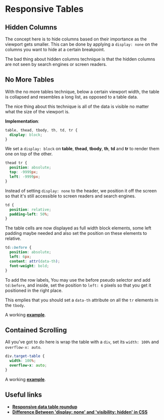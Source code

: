 # Responsive Tables

## Hidden Columns
The concept here is to hide columns based on their importance as the viewport gets smaller. This can be done by applying a `display: none` on the columns you want to hide at a certain breakpoint.

The bad thing about hidden columns technique is that the hidden columns are not seen by search engines or screen readers.

## No More Tables
With the no more tables technique, below a certain viewport width, the table is collapsed and resembles a long list, as opposed to a table data.

The nice thing about this technique is all of the data is visible no matter what the size of the viewport is.

**Implementation**:
```css
table, thead, tbody, th, td, tr {
  display: block;
}
```
We set a `display: block` on **table**, **thead**, **tbody**, **th**, **td** and **tr** to render them one on top of the other.
```css
thead tr {
  position: absolute;
  top: -9999px;
  left: -9999px;
}
```
Instead of setting `display: none` to the header, we position it off the screen so that it's still accessible to screen readers and search engines.
```css
td {
  position: relative;
  padding-left: 50%;
}
```
The table cells are now displayed as full width block elements, some left padding maybe needed and also set the position on these elements to relative.
```css
td::before {
  position: absolute;
  left: 6px;
  content: attr(data-th);
  font-weight: bold;
}
```
To add the row labels, You may use the before pseudo selector and add `td:before`, and inside, set the position to `left: 6` pixels so that you get it positioned in the right place.

This emplies that you should set a `data-th` attribute on all the `tr` elements in the `tbody`.

A working **[example](https://codepen.io/JohnMav/pen/BoGJNy)**.

## Contained Scrolling

All you've got to do here is wrap the table with a `div`, set its `width: 100%` and `overflow-x: auto`.
```css
div.target-table {
  width: 100%;
  overflow-x: auto;
}
```

A working **[example](https://codepen.io/JohnMav/pen/Mazrwm)**.

## Useful links

* **[Responsive data table roundup](https://css-tricks.com/responsive-data-table-roundup/)**
* **[Difference Between 'display: none' and 'visibility: hidden' in CSS](https://www.lifewire.com/display-none-vs-visibility-hidden-3466884)**